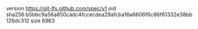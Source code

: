 version https://git-lfs.github.com/spec/v1
oid sha256:b5bbc9a56a850cadc4fccecdea29afcba16a6606f6c86f61332e38bb126dc312
size 6963
